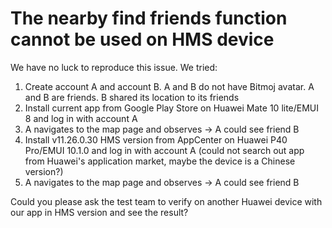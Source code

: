 # The nearby find friends function cannot be used on HMS device

We have no luck to reproduce this issue. We tried:
1. Create account A and account B. A and B do not have Bitmoj avatar. A and B are friends. B shared its location to its friends
2. Install current app from Google Play Store on Huawei Mate 10 lite/EMUI 8 and log in with account A 
3. A navigates to the map page and observes -> A could see friend B
4. Install v11.26.0.30 HMS version from AppCenter on Huawei P40 Pro/EMUI 10.1.0 and log in with account A (could not search out app from Huawei's application market, maybe the device is a Chinese version?)
5. A navigates to the map page and observes -> A could see friend B

Could you please ask the test team to verify on another Huawei device with our app in HMS version and see the result?